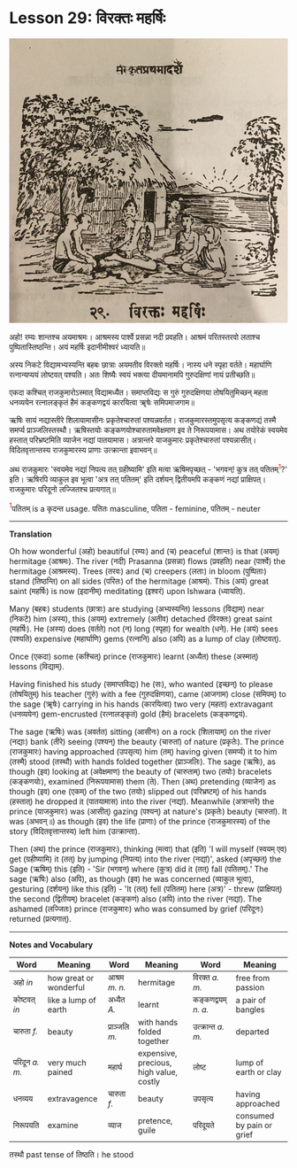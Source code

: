 # Lesson 29: विरक्तः महर्षिः

![picture of Virakta Maharishi in his hermitage surrounded by students.](./images/r1l29.jpg)

अहो! रम्यः शान्तश्च अयमाश्रमः। आश्रमस्य पार्श्वे प्रसन्ना नदी प्रवहति। आश्रमं परितस्तरवो लताश्च पुष्पितास्तिष्ठन्ति। अयं महर्षिः इदानीमीश्वरं ध्यायति॥

अस्य निकटे विद्यामभ्यस्यन्ति बहबः छात्राः अयमतीव विरक्तो महर्षिः। नास्य धने स्पृहा वर्तते। महार्घाणि रत्नान्यप्ययं लोष्टवत् पश्यति। अतः शिष्यैः स्वयं भक्त्या दीयमानामपि गुरुदक्षिणां नायं प्रतीच्छति॥

एकदा कश्चित् राजकुमारोऽस्मात् विद्यामध्यैत। समाप्तविद्यः स गुरुं गुरुदक्षिणया तोषयितुमिच्छन् महता धनव्ययेन रत्नालङ्कृतं हैमं कङ्कणद्वयं कारयित्वा ॠषेः समिपमाजगाम॥

ऋषिः सायं नद्यास्तीरे शिलायामासीनः प्रकृतेश्चारुतां पश्यन्नवर्तत। राजकुमारस्तमुपसृत्य कङ्कणद्यं तस्मै समर्प्य प्राञ्जलिस्तस्थौ। ऋषिस्तयोः कङ्कणयोश्चारुतामवेक्षमाण इव ते निरूपयामास। अथ तयोरेकं स्वयमेव हस्तात् परिभ्रष्टमिति व्याजेन नद्यां पातयामास। अत्रान्तरे याजकुमारः प्रकृतेश्चारुतां पश्यन्नासीत्। विदितवृत्तान्तस्य राजकुमारस्य प्राणाः उत्क्रान्ता इवाभवन्॥

अथ राजकुमारः 'स्वयमेव नद्यां निपत्य तत् ग्रहीष्यामि' इति मत्वा ऋषिमपृच्छत् - 'भगवन्! कुत्र तत् पतितम्<span style="color:red"><sup>1</sup></span>?' इति। ऋषिरपि व्याकुल इव भूत्वा 'अत्र तत् पतितम्' इति दर्शयन् द्वितीयमपि कङ्कणं नद्यां प्राक्षिपत्। राजकुमारः परिदूनो लज्जितश्च प्रत्यगात्॥


<span style="color:red"><sup>1</sup></span>पतितम् is a कृदन्त usage. पतितः masculine, पतिता - feminine, पतितम् - neuter

---

**Translation**

Oh how wonderful (अहो) beautiful (रम्यः) and (च) peaceful (शान्तः) is that
(अयम्) hermitage (आश्रमः). The river (नदी) Prasanna (प्रसन्ना) flows (प्रवहति)
near (पार्श्वे) the hermitage (आश्रमस्य). Trees (तरवः) and (च) creepers (लताः)
in bloom (पुष्पिताः) stand (तिष्ठन्ति) on all sides (परितः) of the hermitage
(आश्रमं). This (अयं) great saint (महर्षिः) is now (इदानीम्) meditating (इश्वरं) upon Ishwara (ध्यायति).

Many (बहबः) students (छात्राः) are studying (अभ्यस्यन्ति) lessons (विद्याम्) near (निकटे) him (अस्य), this (अयम्) extremely (अतीव) detached (विरक्तः) great saint (महर्षिः). He (अस्य) does (वर्तते) not (न) long (स्पृहा) for wealth (धने).
He (अयं) sees (पश्यति) expensive (महार्घाणि) gems (रत्नानि) also (अपि) as a lump of clay (लोष्टवत्).

Once (एकदा) some (कश्चित्) prince (राजकुमारः) learnt (अध्यैत) these (अस्मात्) lessons (विद्याम्).

Having finished his study (समाप्तविद्यः) he (सः), who wanted (इच्छन्) to please
(तोषयितुम्) his teacher (गुरुं) with a fee (गुरुदक्षिणया), came (आजगाम) close
(समिपम्) to the sage (ॠषेः) carrying in his hands (कारयित्वा) two very (महता)
extravagant (धनव्ययेन) gem-encrusted (रत्नालङ्कृतं) gold (हैमं) bracelets
(कङ्कणद्वयं).

The sage (ऋषिः) was (अवर्तत) sitting (आसीनः) on a rock (शिलायाम्) on the river
(नद्याः) bank (तीरे) seeing (पश्यन्) the beauty (चारुतां) of nature (प्रकृतेः).
The prince (राजकुमारः) having approached (उपसृत्य) him (तम्) having given
(समर्प्य) it to him (तस्मै) stood (तस्थौ) with hands folded together
(प्राञ्जलिः). The sage (ऋषिः), as though (इव) looking at (अवेक्षमाण) the beauty of (चारुताम्) two (तयोः) bracelets (कङ्कणयोः),  examined (निरूपयामास) them (ते).
Then (अथ) pretending (व्याजेन) as though (इव) one (एकम्) of the two (तयोः)
slipped out (परिभ्रष्टम्) of his hands (हस्तात्) he dropped it (पातयामास) into
the river (नद्यां). Meanwhile (अत्रान्तरे) the prince (याजकुमारः) was (आसीत्)
gazing (पश्यन्) at nature's (प्रकृतेः) beauty (चारुतां). It was (अभवन्॥) as
though (इव) the life (प्राणाः) of the prince (राजकुमारस्य) of the story
(विदितवृत्तान्तस्य) left him (उत्क्रान्ता).

Then (अथ) the prince (राजकुमारः), thinking (मत्वा) that (इति) 'I will myself
(स्वयम् एव) get (ग्रहीष्यामि) it (तत्) by jumping (निपत्य) into the river
(नद्यां)', asked (अपृच्छत्) the Sage (ऋषिम्) this (इति) - 'Sir (भगवन्) where
(कुत्र) did it (तत्) fall (पतितम्).' The sage (ऋषिः) also (अपि), as though (इव)
he was concerned (व्याकुल भूत्वा), gesturing (दर्शयन्) like this (इति) - 'It
(तत्) fell (पतितम्) here (अत्र)' - threw (प्राक्षिपत्) the second (द्वितीयम्)
bracelet (कङ्कणं) also (अपि) into the river (नद्यां).
The ashamed (लज्जितः) prince (राजकुमारः) who was consumed by grief (परिदूनः) returned (प्रत्यगात्). 


---

**Notes and Vocabulary**

| Word | Meaning | Word | Meaning | Word | Meaning |
| --- | --- | --- | --- | --- | --- |
| अहो *in* | how great or wonderful | आश्रम *m. n.* | hermitage | विरक्त *a. m.* | free from passion | 
| कोष्टवत् *in* | like a lump of earth | अध्यैत *A.* | learnt | कङ्कणद्वयम् *n. a.* | a pair of bangles |
| चारुता *f.* | beauty | प्राञ्जलि *m.* | with hands folded together | उत्क्रान्त *a. m.* | departed |
| परिदून *a. m.* | very much pained | महार्घ | expensive, precious, high value, costly | लोष्ट | lump of earth or clay |
| धनव्यय | extravagence | चारुता *f.* | beauty | उपसृत्य | having approached | 
| निरूपयति |  examine | व्याज | pretence, guile | परिदूयते | consumed by pain or grief |

तस्थौ past tense of तिष्ठति। he stood